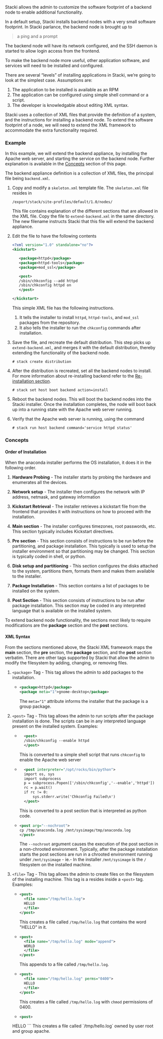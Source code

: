 Stacki allows the admin to customize the software
footprint of a backend node to enable additional
functionality.

In a default setup, Stacki installs backend nodes with
a very small software footprint. In Stacki parlance, the
backend node is brought up to
> a ping and a prompt

The backend node will have its network configured, and
the SSH daemon is started to allow login access from
the frontend.

To make the backend node more useful, other application
software, and services will need to be installed and
configured.

There are several “levels” of installing applications in Stacki,
we’re going to look at the simplest case. Assumptions are:

1. The application to be installed is available as an RPM
2. The application can be configured using simple shell command
   or a script.
3. The developer is knowledgable about editing XML syntax.

Stacki uses a collection of XML files that provide the definition
of a system, and the instructions for installing a backend node.
To extend the software footprint of a node, we will need to extend
the XML framework to accommodate the extra functionality required.

### Example

In this example, we will extend the backend appliance, by installing
the Apache web server, and starting the service on the backend
node. Further explanation is available in the
[Concepts](#Concepts) section of this page.

The backend appliance definition is a collection of XML files,
the principal file being `backend.xml`.  

1. Copy and modify a `skeleton.xml` template file.
   The `skeleton.xml` file resides in

   ```
   /export/stack/site-profiles/default/1.0/nodes/
   ```
   This file contains explanation of the different sections
   that are allowed in the XML file.
   Copy the file to `extend-backend.xml` in the same directory.
   The new filename instructs Stacki that this file will extend
   the backend appliance.

2. Edit the file  to have the following contents
   ```xml
   <?xml version="1.0" standalone="no"?>
   <kickstart>

      <package>httpd</package>
      <package>httpd-tools</package>
      <package>mod_ssl</package>

      <post>
      /sbin/chkconfig --add httpd
      /sbin/chkconfig httpd on
      </post>

   </kickstart>
   ```
   This simple XML file has the following instructions.
   1. It tells the installer to install `httpd`, `httpd-tools`,
      and `mod_ssl` packages from the repository.
   2. It also tells the installer to run the `chkconfig` commands
      after installation.
      
3. Save the file, and recreate the default distribution. This step
   picks up `extend-backend.xml`, and merges it with the default
   distribution, thereby extending the functionality of the backend node.

   ```
   # stack create distribution
   ```
4. After the distribution is recreated, set all the backend nodes
   to install. For more information about re-installing backend
   refer to the [Re-installation section](Backend-Installation#re-installation).

   ```
   # stack set host boot backend action=install
   ```
5. Reboot the backend nodes. This will boot the backend nodes into
   the Stacki installer. Once the installation completes, the node
   will boot back up into a running state with the Apache web server
   running.
6. Verify that the Apache web server is running, using the command

   ```
   # stack run host backend command='service httpd status'
   ```

### Concepts

#### Order of Installation
When the anaconda installer performs the OS installation, it does
it in the following order.

1.  **Hardware Probing** - The installer starts by probing the
    hardware and enumerates all the devices.

1.  **Network setup**  - The installer then configures the network with
    IP address, netmask, and gateway information

1.  **Kickstart Retrieval** - The installer retrieves a kickstart file
    from the frontend that provides it with instructions on how
    to proceed with the installation.

1.  **Main section** - The installer configures timezones, root
    passwords, etc. This section typically includes Kickstart directives.

1.  **Pre section** - This section consists of instructions to be run
    before the partitioning, and package installation. This
    typically is used to setup the installer environment so that
    partitioning may be changed. This section is typically coded
    in shell, or python.

1.  **Disk setup and partitioning** - This section configures the
    disks attached to the system, partitions them, formats them
    and makes them available to the installer.

1.  **Package Installation** - This section contains a list of
    packages to be installed on the system.

1.  **Post Section** - This section consists of instructions to be
    run after package installation. This section may be coded in
    any interpreted language that is available on the installed
    system.

To extend backend node functionality, the sections most likely to
require modifications are the **package** section and the **post**
sections.

#### XML Syntax

From the sections mentioned above, the Stacki XML framework
maps the **main** section, the **pre** section, the **package**
section, and the **post** section verbatim. There are other tags
supported by Stacki that allow the admin to modify the filesystem
by adding, changing, or removing files.

1.  `<package>` Tag - This tag allows the admin to add packages to
    the installation.

    * 
      ```xml
      <package>httpd</package>
      <package meta="1">gnome-desktop</package>
      ```

      The `meta="1"` attribute informs the installer that the
      package is a group package. 

1.  `<post>` Tag - This tag allows the admin to run scripts after
    the package installation is done. The scripts can be in any
    interpreted language present on the installed system.
    Examples:

    * ```xml
        <post>
        /sbin/chkconfig --enable httpd
        </post>
        ```
        This is converted to a simple shell script that runs
        `chkconfig` to enable the Apache web server

    * ```xml
        <post interpreter="/opt/rocks/bin/python">
        import os, sys
        import subprocess
        p = subprocess.Popen(['/sbin/chkconfig','--enable','httpd'])
        rc = p.wait()
        if rc != 0:
            sys.stderr.write('Chkconfig Failed\n')
        </post>
        ```
      This is converted to a post section that is interpreted as
      python code.

    * ```xml
      <post arg="--nochroot">
      cp /tmp/anaconda.log /mnt/sysimage/tmp/anaconda.log
      </post>
      ```
      The `--nochroot` argument causes the execution of the post
      section in a non-chrooted environment. Typically, after the
      package installation starts the post sections are run in a
      chrooted environment running under `/mnt/sysimage` - ie.-
      In the installer `/mnt/sysimage` is the `/` filesystem on
      the installed machine.

3.  `<file>` Tag - This tag allows the admin to create files on
    the filesystem of the installing machine. This tag is a
    resides inside a `<post>` tag.
    Examples:

    * 
      ```xml
      <post>
        <file name="/tmp/hello.log">
        HELLO
        </file>
      </post>
      ```
      This creates a file called `/tmp/hello.log` that contains
      the word "HELLO" in it.

    * ```xml
      <post>
        <file name="/tmp/hello.log" mode="append">
        WORLD
        </file>
      </post>
      ```
      This appends to a file called `/tmp/hello.log`.

    * ```xml
      <post>
        <file name="/tmp/hello.log" perms="0400">
        HELLO
        </file>
      </post>
      ```
      This creates a file called `/tmp/hello.log` with
      `chmod` permissions of 0400.

    * ```xml
      <post>
	<file name="/tmp/hello.log" owner="root:apache">
        HELLO
        </file>
      </post>
      ```
      This creates a file called `/tmp/hello.log` owned by user
      root and group apache.
